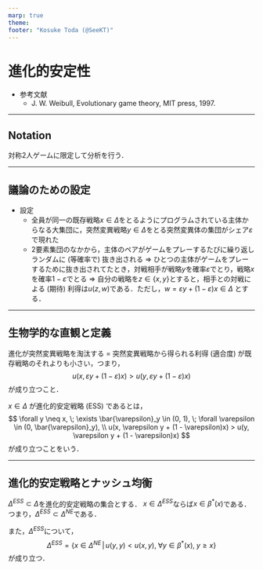 ```yaml
---
marp: true
theme:
footer: "Kosuke Toda (@SeeKT)"
---
```

<!-- paginate: true -->
# 進化的安定性
- 参考文献
    - J. W. Weibull, Evolutionary game theory, MIT press, 1997.
---
## Notation
対称2人ゲームに限定して分析を行う．

---
## 議論のための設定
- 設定
    - 全員が同一の既存戦略$x \in \Delta$をとるようにプログラムされている主体からなる大集団に，突然変異戦略$y \in \Delta$をとる突然変異体の集団がシェア$\varepsilon$で現れた
    - 2要素集団のなかから，主体のペアがゲームをプレーするたびに繰り返しランダムに (等確率で) 抜き出される
    $\Rightarrow$ ひとつの主体がゲームをプレーするために抜き出されてたとき，対戦相手が戦略$y$を確率$\varepsilon$でとり，戦略$x$を確率$1 - \varepsilon$でとる
    $\Rightarrow$ 自分の戦略を$z \in \{x, y\}$とすると，相手との対戦による (期待) 利得は$u(z, w)$である．ただし，$w = \varepsilon y + (1 - \varepsilon)x \in \Delta$ とする．

---
## 生物学的な直観と定義
進化が突然変異戦略を淘汰する = 突然変異戦略から得られる利得 (適合度) が既存戦略のそれよりも小さい，つまり，
$$
u(x, \varepsilon y + (1 - \varepsilon)x) > u(y, \varepsilon y + (1 - \varepsilon)x)
$$
が成り立つこと．

$x \in \Delta$ が進化的安定戦略 (ESS) であるとは，
$$
\forall y \neq x, \; \exists \bar{\varepsilon}_y \in (0, 1), \; \forall \varepsilon \in (0, \bar{\varepsilon}_y), \\
u(x, \varepsilon y + (1 - \varepsilon)x) > u(y, \varepsilon y + (1 - \varepsilon)x)
$$
が成り立つことをいう．

---
## 進化的安定戦略とナッシュ均衡
$\Delta^{ESS} \subset \Delta$を進化的安定戦略の集合とする．
$x \in \Delta^{ESS}$ならば$x \in \beta^{*}(x)$である．つまり，$\Delta^{ESS} \subset \Delta^{NE}$である．

また，$\Delta^{ESS}$について，
$$
\Delta^{ESS} = \{x \in \Delta^{NE} \, | \, u(y, y) < u(x, y), \; \forall y \in \beta^{*}(x), \; y \geq x \}
$$
が成り立つ．
